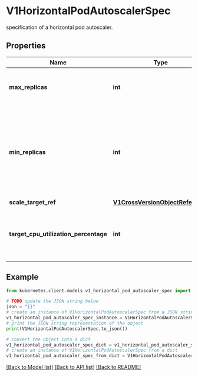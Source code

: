 # V1HorizontalPodAutoscalerSpec

specification of a horizontal pod autoscaler.

## Properties

Name | Type | Description | Notes
------------ | ------------- | ------------- | -------------
**max_replicas** | **int** | maxReplicas is the upper limit for the number of pods that can be set by the autoscaler; cannot be smaller than MinReplicas. | 
**min_replicas** | **int** | minReplicas is the lower limit for the number of replicas to which the autoscaler can scale down.  It defaults to 1 pod.  minReplicas is allowed to be 0 if the alpha feature gate HPAScaleToZero is enabled and at least one Object or External metric is configured.  Scaling is active as long as at least one metric value is available. | [optional] 
**scale_target_ref** | [**V1CrossVersionObjectReference**](V1CrossVersionObjectReference.md) |  | 
**target_cpu_utilization_percentage** | **int** | targetCPUUtilizationPercentage is the target average CPU utilization (represented as a percentage of requested CPU) over all the pods; if not specified the default autoscaling policy will be used. | [optional] 

## Example

```python
from kubernetes.client.models.v1_horizontal_pod_autoscaler_spec import V1HorizontalPodAutoscalerSpec

# TODO update the JSON string below
json = "{}"
# create an instance of V1HorizontalPodAutoscalerSpec from a JSON string
v1_horizontal_pod_autoscaler_spec_instance = V1HorizontalPodAutoscalerSpec.from_json(json)
# print the JSON string representation of the object
print(V1HorizontalPodAutoscalerSpec.to_json())

# convert the object into a dict
v1_horizontal_pod_autoscaler_spec_dict = v1_horizontal_pod_autoscaler_spec_instance.to_dict()
# create an instance of V1HorizontalPodAutoscalerSpec from a dict
v1_horizontal_pod_autoscaler_spec_from_dict = V1HorizontalPodAutoscalerSpec.from_dict(v1_horizontal_pod_autoscaler_spec_dict)
```
[[Back to Model list]](../README.md#documentation-for-models) [[Back to API list]](../README.md#documentation-for-api-endpoints) [[Back to README]](../README.md)


